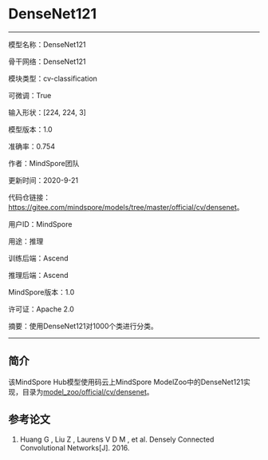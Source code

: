 # DenseNet121

---

模型名称：DenseNet121

骨干网络：DenseNet121

模块类型：cv-classification

可微调：True

输入形状：[224, 224, 3]

模型版本：1.0

准确率：0.754

作者：MindSpore团队

更新时间：2020-9-21

代码仓链接：<https://gitee.com/mindspore/models/tree/master/official/cv/densenet>。

用户ID：MindSpore

用途：推理

训练后端：Ascend

推理后端：Ascend

MindSpore版本：1.0

许可证：Apache 2.0

摘要：使用DenseNet121对1000个类进行分类。

---

## 简介

该MindSpore Hub模型使用码云上MindSpore ModelZoo中的DenseNet121实现，目录为[model_zoo/official/cv/densenet](https://gitee.com/mindspore/models/tree/master/official/cv/densenet)。

## 参考论文

1. Huang G , Liu Z , Laurens V D M , et al. Densely Connected Convolutional Networks[J]. 2016.
